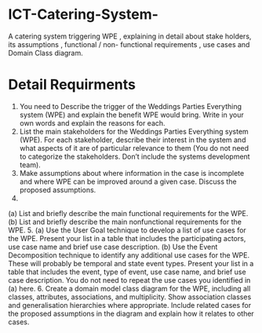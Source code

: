 # ICT-Catering-System-
A catering system triggering WPE , explaining in detail about stake holders, its assumptions , functional / non- functional requirements , use cases and Domain Class diagram. 
# Detail Requirments 
1. You need to Describe the trigger of the Weddings Parties Everything system (WPE) and explain
the benefit WPE would bring. Write in your own words and explain the reasons for
each.
2.  List the main stakeholders for the Weddings Parties Everything system (WPE). For
each stakeholder, describe their interest in the system and what aspects of it are of
particular relevance to them (You do not need to categorize the stakeholders. Don’t
include the systems development team).
3. Make assumptions about where information in the case is incomplete and where
WPE can be improved around a given case. Discuss the proposed assumptions.
3.
(a) List and briefly describe the main functional requirements for the WPE.
(b) List and briefly describe the main nonfunctional requirements for the WPE.
5.
(a) Use the User Goal technique to develop a list of use cases for the WPE.
Present your list in a table that includes the participating actors, use case name
and brief use case description.
(b) Use the Event Decomposition technique to identify any additional use cases
for the WPE. These will probably be temporal and state event types. Present
your list in a table that includes the event, type of event, use case name, and
brief use case description. You do not need to repeat the use cases you
identified in (a) here.
6. Create a domain model class diagram for the WPE, including all classes, attributes,
associations, and multiplicity. Show association classes and generalisation
hierarchies where appropriate. Include related cases for the proposed assumptions
in the diagram and explain how it relates to other cases.
